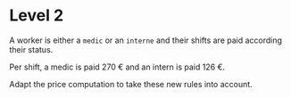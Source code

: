 # Level 2

A worker is either a `medic` or an `interne` and their shifts are paid according their status.

Per shift, a medic is paid 270 € and an intern is paid 126 €.

Adapt the price computation to take these new rules into account.
